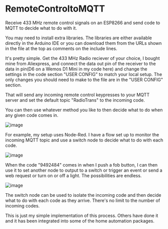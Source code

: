 # RemoteControltoMQTT
Receive 433 MHz remote control signals on an ESP8266 and send code to MQTT to decide what to do with it. 

You may need to install extra libraries. The libraries are either available directly in the Arduino IDE or you can download them from the URLs shown in the file at the top as comments on the include lines. 

It's pretty simple. Get the 433 MHz Radio reciever of your choice, I bought mine from Aliexpress, and connect the data out pin of the receiver to the data in pin(D6 on a Wemos D1 Mini in my code here) and change the settings in the code section "USER CONFIG" to match your local setup. The only changes you should need to make to the file are in the "USER CONFIG" section. 

That will send any incoming remote control keypresses to your MQTT server and set the default topic "RadioTrans" to the incoming code. 

You can then use whatever method you like to then decide what to do when any given code comes in. 

![image](https://user-images.githubusercontent.com/1443724/144650647-e82292b8-ab5f-4fba-9774-cbfd8cc4b1d2.png)

For example, my setup uses Node-Red. I have a flow set up to monitor the incoming MQTT topic and use a switch node to decide what to do with each code.

![image](https://user-images.githubusercontent.com/1443724/144650829-97e17943-2d36-4a76-82f9-73506b6d2710.png)


When the code "9492484" comes in when I push a fob button, I can then use it to set another node to output to a switch or trigger an event or send a web request or turn on or off a light. The possibilities are endless. 

![image](https://user-images.githubusercontent.com/1443724/144652041-435a5de9-4d54-4b79-80ea-135da52b8117.png)

The switch node can be used to isolate the incoming code and then decide what to do with each code as they arrive. There's no limit to the number of incoming codes. 

This is just my simple implementation of this process. Others have done it and it has been integrated into some of the home automation packages. 

